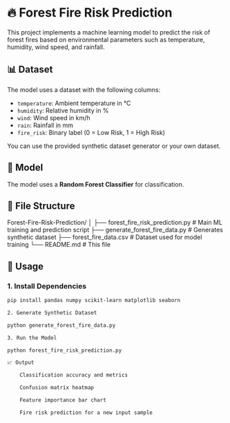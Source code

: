 # 🔥 Forest Fire Risk Prediction

This project implements a machine learning model to predict the risk of forest fires based on environmental parameters such as temperature, humidity, wind speed, and rainfall.

## 📊 Dataset

The model uses a dataset with the following columns:

- `temperature`: Ambient temperature in °C
- `humidity`: Relative humidity in %
- `wind`: Wind speed in km/h
- `rain`: Rainfall in mm
- `fire_risk`: Binary label (0 = Low Risk, 1 = High Risk)

You can use the provided synthetic dataset generator or your own dataset.

## 🧠 Model

The model uses a **Random Forest Classifier** for classification.

## 📁 File Structure

Forest-Fire-Risk-Prediction/
│
├── forest_fire_risk_prediction.py # Main ML training and prediction script
├── generate_forest_fire_data.py # Generates synthetic dataset
├── forest_fire_data.csv # Dataset used for model training
└── README.md # This file


## 🚀 Usage

### 1. Install Dependencies

```bash
pip install pandas numpy scikit-learn matplotlib seaborn

2. Generate Synthetic Dataset

python generate_forest_fire_data.py

3. Run the Model

python forest_fire_risk_prediction.py

📈 Output

    Classification accuracy and metrics

    Confusion matrix heatmap

    Feature importance bar chart

    Fire risk prediction for a new input sample
